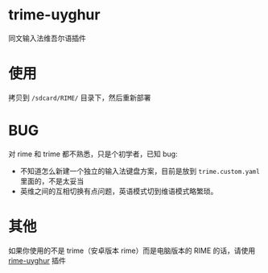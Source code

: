 # trime-uyghur
同文输入法维吾尔语插件

# 使用
拷贝到 `/sdcard/RIME/` 目录下，然后重新部署

# BUG

对 rime 和 trime 都不熟悉，只是个初学者，已知 bug:

* 不知道怎么新建一个独立的输入法键盘方案，目前是放到 `trime.custom.yaml` 里面的，不是太妥当
* 英维之间的互相切换有点问题，英语模式切到维语模式略繁琐。


# 其他

如果你使用的不是 trime（安卓版本 rime）而是电脑版本的 RIME 的话，请使用 [rime-uyghur](https://github.com/biopolyhedron/rime-uyghur) 插件
